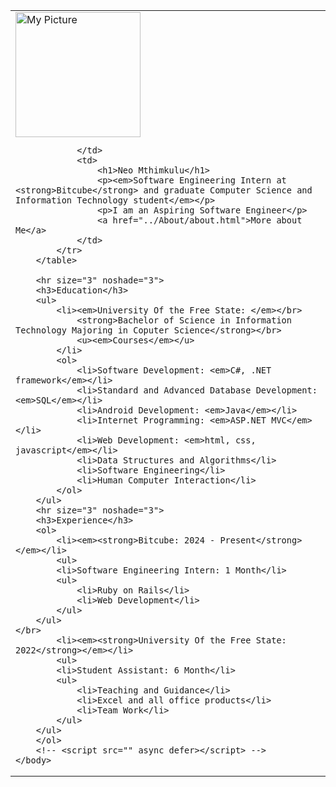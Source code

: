 <!DOCTYPE html>
<html>
    <head>
        <meta charset="utf-8">
        <meta http-equiv="X-UA-Compatible" content="IE=edge">
        <title>✰Neo's Personal Site</title>
        <meta name="description" content="">
        <meta name="viewport" content="width=device-width, initial-scale=1">
        <!-- <link rel="stylesheet" href=""> -->
    </head>
    <body>
        <table>
            <tr>
                <td>
                    <a href="https://za.linkedin.com/in/neo-m-abb0b0130?trk=people-guest_people_search-card">
                        <img src="../Resources/home/neo-modified.png" height="200px" width="200px" alt="My Picture">
                    </a>
                
                </td>
                <td>
                    <h1>Neo Mthimkulu</h1>
                    <p><em>Software Engineering Intern at <strong>Bitcube</strong> and graduate Computer Science and Information Technology student</em></p>
                    <p>I am an Aspiring Software Engineer</p>
                    <a href="../About/about.html">More about Me</a>
                </td>
            </tr>
        </table>
       
        <hr size="3" noshade="3">
        <h3>Education</h3>
        <ul>
            <li><em>University Of the Free State: </em></br>
                <strong>Bachelor of Science in Information Technology Majoring in Coputer Science</strong></br>
                <u><em>Courses</em></u>
            </li>
            <ol>
                <li>Software Development: <em>C#, .NET framework</em></li>
                <li>Standard and Advanced Database Development: <em>SQL</em></li>
                <li>Android Development: <em>Java</em></li>
                <li>Internet Programming: <em>ASP.NET MVC</em></li>
                <li>Web Development: <em>html, css, javascript</em></li>
                <li>Data Structures and Algorithms</li>
                <li>Software Engineering</li>
                <li>Human Computer Interaction</li>
            </ol>
        </ul>
        <hr size="3" noshade="3">
        <h3>Experience</h3>
        <ol>
            <li><em><strong>Bitcube: 2024 - Present</strong></em></li>
            <ul>
            <li>Software Engineering Intern: 1 Month</li>
            <ul>
                <li>Ruby on Rails</li>
                <li>Web Development</li>
            </ul>
        </ul>
    </br>
            <li><em><strong>University Of the Free State: 2022</strong></em></li>
            <ul>
            <li>Student Assistant: 6 Month</li>
            <ul>
                <li>Teaching and Guidance</li>
                <li>Excel and all office products</li>
                <li>Team Work</li>
            </ul>
        </ul>
        </ol>
        <!-- <script src="" async defer></script> -->
    </body>
</html>
